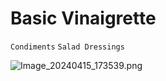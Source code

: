 # Basic Vinaigrette

`Condiments` `Salad Dressings`

![Image_20240415_173539.png](image/Image_20240415_173539.png)
